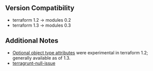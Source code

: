## Version Compatibility
- terraform 1.2 -> modules 0.2
- terraform 1.3 -> modules 0.3

## Additional Notes
- [Optional object type attributes][optional-object-type] were experimental in terraform 1.2; generally available as of 1.3.
- [terragrunt-null-issue]

[defaults-function]: https://www.terraform.io/language/functions/defaults
[optional-attributes-experiment]: https://www.terraform.io/language/expressions/type-constraints#experimental-optional-object-type-attributes
[terragrunt-null-issue]: https://github.com/gruntwork-io/terragrunt/issues/892
[optional-object-type]: https://developer.hashicorp.com/terraform/language/expressions/type-constraints#optional-object-type-attributes
